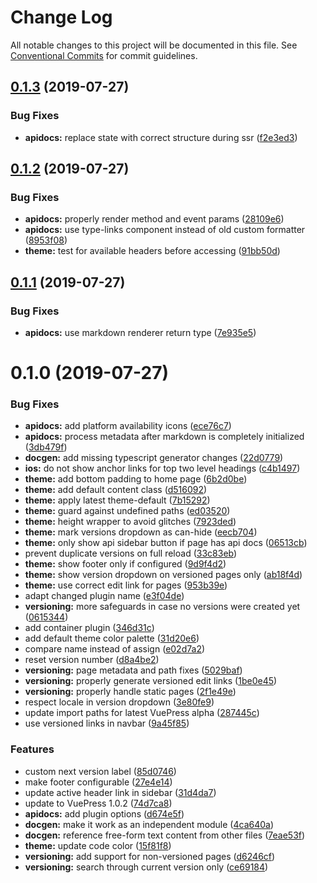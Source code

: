 # Change Log

All notable changes to this project will be documented in this file.
See [Conventional Commits](https://conventionalcommits.org) for commit guidelines.

## [0.1.3](https://github.com/appcelerator/docs-devkit/compare/v0.1.2...v0.1.3) (2019-07-27)


### Bug Fixes

* **apidocs:** replace state with correct structure during ssr ([f2e3ed3](https://github.com/appcelerator/docs-devkit/commit/f2e3ed3))





## [0.1.2](https://github.com/appcelerator/docs-devkit/compare/v0.1.1...v0.1.2) (2019-07-27)


### Bug Fixes

* **apidocs:** properly render method and event params ([28109e6](https://github.com/appcelerator/docs-devkit/commit/28109e6))
* **apidocs:** use type-links component instead of old custom formatter ([8953f08](https://github.com/appcelerator/docs-devkit/commit/8953f08))
* **theme:** test for available headers before accessing ([91bb50d](https://github.com/appcelerator/docs-devkit/commit/91bb50d))





## [0.1.1](https://github.com/appcelerator/docs-devkit/compare/v0.1.0...v0.1.1) (2019-07-27)


### Bug Fixes

* **apidocs:** use markdown renderer return type ([7e935e5](https://github.com/appcelerator/docs-devkit/commit/7e935e5))





# 0.1.0 (2019-07-27)


### Bug Fixes

* **apidocs:** add platform availability icons ([ece76c7](https://github.com/appcelerator/docs-devkit/commit/ece76c7))
* **apidocs:** process metadata after markdown is completely initialized ([3db479f](https://github.com/appcelerator/docs-devkit/commit/3db479f))
* **docgen:** add missing typescript generator changes ([22d0779](https://github.com/appcelerator/docs-devkit/commit/22d0779))
* **ios:** do not show anchor links for top two level headings ([c4b1497](https://github.com/appcelerator/docs-devkit/commit/c4b1497))
* **theme:** add bottom padding to home page ([6b2d0be](https://github.com/appcelerator/docs-devkit/commit/6b2d0be))
* **theme:** add default content class ([d516092](https://github.com/appcelerator/docs-devkit/commit/d516092))
* **theme:** apply latest theme-default ([7b15292](https://github.com/appcelerator/docs-devkit/commit/7b15292))
* **theme:** guard against undefined paths ([ed03520](https://github.com/appcelerator/docs-devkit/commit/ed03520))
* **theme:** height wrapper to avoid glitches ([7923ded](https://github.com/appcelerator/docs-devkit/commit/7923ded))
* **theme:** mark versions dropdown as can-hide ([eecb704](https://github.com/appcelerator/docs-devkit/commit/eecb704))
* **theme:** only show api sidebar button if page has api docs ([06513cb](https://github.com/appcelerator/docs-devkit/commit/06513cb))
* prevent duplicate versions on full reload ([33c83eb](https://github.com/appcelerator/docs-devkit/commit/33c83eb))
* **theme:** show footer only if configured ([9d9f4d2](https://github.com/appcelerator/docs-devkit/commit/9d9f4d2))
* **theme:** show version dropdown on versioned pages only ([ab18f4d](https://github.com/appcelerator/docs-devkit/commit/ab18f4d))
* **theme:** use correct edit link for pages ([953b39e](https://github.com/appcelerator/docs-devkit/commit/953b39e))
* adapt changed plugin name ([e3f04de](https://github.com/appcelerator/docs-devkit/commit/e3f04de))
* **versioning:** more safeguards in case no versions were created yet ([0615344](https://github.com/appcelerator/docs-devkit/commit/0615344))
* add container plugin ([346d31c](https://github.com/appcelerator/docs-devkit/commit/346d31c))
* add default theme color palette ([31d20e6](https://github.com/appcelerator/docs-devkit/commit/31d20e6))
* compare name instead of assign ([e02d7a2](https://github.com/appcelerator/docs-devkit/commit/e02d7a2))
* reset version number ([d8a4be2](https://github.com/appcelerator/docs-devkit/commit/d8a4be2))
* **versioning:** page metadata and path fixes ([5029baf](https://github.com/appcelerator/docs-devkit/commit/5029baf))
* **versioning:** properly generate versioned edit links ([1be0e45](https://github.com/appcelerator/docs-devkit/commit/1be0e45))
* **versioning:** properly handle static pages ([2f1e49e](https://github.com/appcelerator/docs-devkit/commit/2f1e49e))
* respect locale in version dropdown ([3e80fe9](https://github.com/appcelerator/docs-devkit/commit/3e80fe9))
* update import paths for latest VuePress alpha ([287445c](https://github.com/appcelerator/docs-devkit/commit/287445c))
* use versioned links in navbar ([9a45f85](https://github.com/appcelerator/docs-devkit/commit/9a45f85))


### Features

* custom next version label ([85d0746](https://github.com/appcelerator/docs-devkit/commit/85d0746))
* make footer configurable ([27e4e14](https://github.com/appcelerator/docs-devkit/commit/27e4e14))
* update active header link in sidebar ([31d4da7](https://github.com/appcelerator/docs-devkit/commit/31d4da7))
* update to VuePress 1.0.2 ([74d7ca8](https://github.com/appcelerator/docs-devkit/commit/74d7ca8))
* **apidocs:** add plugin options ([d674e5f](https://github.com/appcelerator/docs-devkit/commit/d674e5f))
* **docgen:** make it work as an independent module ([4ca640a](https://github.com/appcelerator/docs-devkit/commit/4ca640a))
* **docgen:** reference free-form text content from other files ([7eae53f](https://github.com/appcelerator/docs-devkit/commit/7eae53f))
* **theme:** update code color ([15f81f8](https://github.com/appcelerator/docs-devkit/commit/15f81f8))
* **versioning:** add support for non-versioned pages ([d6246cf](https://github.com/appcelerator/docs-devkit/commit/d6246cf))
* **versioning:** search through current version only ([ce69184](https://github.com/appcelerator/docs-devkit/commit/ce69184))
